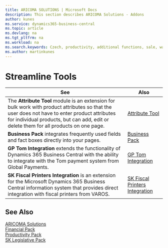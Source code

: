 ```yaml
---
title: ARICOMA SOLUTIONS | Microsoft Docs
description: This section describes ARICOMA Solutions - Addons
author: kunes
ms.service: dynamics365-business-central
ms.topic: article
ms.devlang: na
ms.tgt_pltfrm: na
ms.workload: na
ms.search.keywords: Czech, productivity, additional functions, sale, warehouse, invoicing, barcode, claims, transportation, workflow
ms.author: martinkunes
---
```



# Streamline Tools

|See|Also|  
|-|-| 
|The **Attribute Tool** module is an extension for bulk work with product attributes so that the user does not have to enter product attributes for individual products, but can add, edit or delete them for all products on one page.|[Attribute Tool](attribute-tool.md)|
|**Business Pack** integrates frequently used fields and fact boxes directly into your pages.|[Business Pack](business-pack.md)|
|**GP Tom Integration** extends the functionality of Dynamics 365 Business Central with the ability to integrate with the Tom payment system from Global Payments.|[GP Tom Integration](GPTom-Integrationk.md)|
|**SK Fiscal Printers Integration** is an extension for the Microsoft Dynamics 365 Business Central information system that provides direct integration with fiscal printers from VAROS.|[SK Fiscal Printers Integration](SK-FiscalPrinters-Integration.md)|


## See Also
[ARICOMA Solutions](../index.md)  
[Financial Pack](../FinancialPack/finance-pack.md)  
[Productivity Pack](../ProductivityPack/productivity-pack.md)  
[SK Legislative Pack](../SK/sk-legislative-pack.md)

